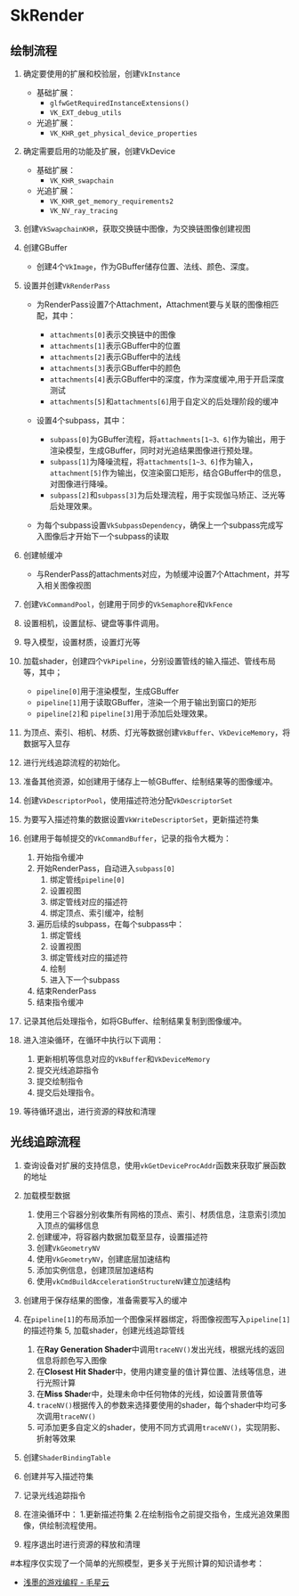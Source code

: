 # SkRender

## 绘制流程
1. 确定要使用的扩展和校验层，创建`VkInstance`
    * 基础扩展：
        * `glfwGetRequiredInstanceExtensions()`
        * `VK_EXT_debug_utils`
    * 光追扩展：
        * `VK_KHR_get_physical_device_properties`

2. 确定需要启用的功能及扩展，创建VkDevice
    * 基础扩展：
        * `VK_KHR_swapchain`
    * 光追扩展：
        * `VK_KHR_get_memory_requirements2`
        * `VK_NV_ray_tracing`

3. 创建`VkSwapchainKHR`，获取交换链中图像，为交换链图像创建视图

4. 创建GBuffer
    * 创建4个`VkImage`，作为GBuffer储存位置、法线、颜色、深度。

5.  设置并创建`VkRenderPass`
    * 为RenderPass设置7个Attachment，Attachment要与关联的图像相匹配，其中：
        * `attachments[0]`表示交换链中的图像
        * `attachments[1]`表示GBuffer中的位置
        * `attachments[2]`表示GBuffer中的法线
        * `attachments[3]`表示GBuffer中的颜色
        * `attachments[4]`表示GBuffer中的深度，作为深度缓冲,用于开启深度测试
        * `attachments[5]`和`attachments[6]`用于自定义的后处理阶段的缓冲

    * 设置4个subpass，其中：
        * `subpass[0]`为GBuffer流程，将`attachments[1~3、6]`作为输出，用于渲染模型，生成GBuffer，同时对光追结果图像进行预处理。
        * `subpass[1]`为降噪流程，将`attachments[1~3、6]`作为输入，`attachment[5]`作为输出，仅渲染窗口矩形，结合GBuffer中的信息，对图像进行降噪。
        * `subpass[2]`和`subpass[3]`为后处理流程，用于实现伽马矫正、泛光等后处理效果。
    
    * 为每个subpass设置`VkSubpassDependency`，确保上一个subpass完成写入图像后才开始下一个subpass的读取

6. 创建帧缓冲
    * 与RenderPass的attachments对应，为帧缓冲设置7个Attachment，并写入相关图像视图

7. 创建`VkCommandPool`，创建用于同步的`VkSemaphore`和`VkFence`
8. 设置相机，设置鼠标、键盘等事件调用。
9. 导入模型，设置材质，设置灯光等
10. 加载shader，创建四个`VkPipeline`，分别设置管线的输入描述、管线布局等，其中；
    * `pipeline[0]`用于渲染模型，生成GBuffer
    * `pipeline[1]`用于读取GBuffer，渲染一个用于输出到窗口的矩形
    * `pipeline[2]`和 `pipeline[3]`用于添加后处理效果。

11. 为顶点、索引、相机、材质、灯光等数据创建`VkBuffer`、`VkDeviceMemory`，将数据写入显存
12. 进行光线追踪流程的初始化。
13. 准备其他资源，如创建用于储存上一帧GBuffer、绘制结果等的图像缓冲。
14. 创建`VkDescriptorPool`，使用描述符池分配`VkDescriptorSet`
15. 为要写入描述符集的数据设置`VkWriteDescriptorSet`，更新描述符集
16. 创建用于每帧提交的`VkCommandBuffer`，记录的指令大概为：
    1. 开始指令缓冲
    2. 开始RenderPass，自动进入`subpass[0]`
        1. 绑定管线`pipeline[0]`
        2. 设置视图
        3. 绑定管线对应的描述符
        4. 绑定顶点、索引缓冲，绘制
    3. 遍历后续的subpass，在每个subpass中：
        1. 绑定管线
        2. 设置视图
        3. 绑定管线对应的描述符
        4. 绘制
        5. 进入下一个subpass
    4. 结束RenderPass
    5. 结束指令缓冲
17. 记录其他后处理指令，如将GBuffer、绘制结果复制到图像缓冲。

18. 进入渲染循环，在循环中执行以下调用：
    1. 更新相机等信息对应的`VkBuffer`和`VkDeviceMemory`
    2. 提交光线追踪指令
    3. 提交绘制指令
    4. 提交后处理指令。

19. 等待循环退出，进行资源的释放和清理

## 光线追踪流程
1. 查询设备对扩展的支持信息，使用`vkGetDeviceProcAddr`函数来获取扩展函数的地址
2. 加载模型数据
    1. 使用三个容器分别收集所有网格的顶点、索引、材质信息，注意索引须加入顶点的偏移信息
    2. 创建缓冲，将容器内数据加载至显存，设置描述符
    3. 创建`VkGeometryNV`
    4. 使用`VkGeometryNV`，创建底层加速结构
    5. 添加实例信息，创建顶层加速结构
    6. 使用`vkCmdBuildAccelerationStructureNV`建立加速结构

3. 创建用于保存结果的图像，准备需要写入的缓冲
4. 在`pipeline[1]`的布局添加一个图像采样器绑定，将图像视图写入`pipeline[1]`的描述符集
5, 加载shader，创建光线追踪管线
    1. 在**Ray Generation Shader**中调用`traceNV()`发出光线，根据光线的返回信息将颜色写入图像
    2. 在**Closest Hit Shader**中，使用内建变量的值计算位置、法线等信息，进行光照计算
    3. 在**Miss Shade**r中，处理未命中任何物体的光线，如设置背景值等
    4. `traceNV()`根据传入的参数来选择要使用的shader，每个shader中均可多次调用`traceNV()`
    5. 可添加更多自定义的shader，使用不同方式调用`traceNV()`，实现阴影、折射等效果

6. 创建`ShaderBindingTable`
7. 创建并写入描述符集
8. 记录光线追踪指令
9. 在渲染循环中：
    1.更新描述符集
    2.在绘制指令之前提交指令，生成光追效果图像，供绘制流程使用。
10. 程序退出时进行资源的释放和清理

#本程序仅实现了一个简单的光照模型，更多关于光照计算的知识请参考：

* [浅墨的游戏编程 - 毛星云](https://zhuanlan.zhihu.com/game-programming)


